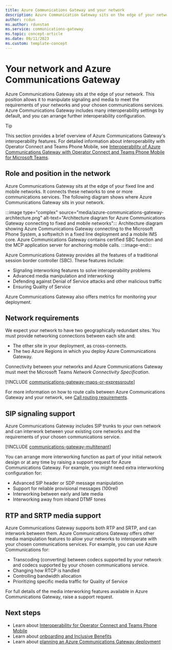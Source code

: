 ```yaml
---
title: Azure Communications Gateway and your network
description: Azure Communication Gateway sits on the edge of your network. Its interoperability features allow it to adapt to your requirements.
author: rcdun
ms.author: rdunstan
ms.service: communications-gateway
ms.topic: concept-article
ms.date: 09/11/2023
ms.custom: template-concept
---
```


# Your network and Azure Communications Gateway

Azure Communications Gateway sits at the edge of your network. This position allows it to manipulate signaling and media to meet the requirements of your networks and your chosen communications services. Azure Communications Gateway includes many interoperability settings by default, and you can arrange further interoperability configuration.

> [!TIP]
> This section provides a brief overview of Azure Communications Gateway's interoperability features. For detailed information about interoperability with Operator Connect and Teams Phone Mobile, see [Interoperability of Azure Communications Gateway with Operator Connect and Teams Phone Mobile for Microsoft Teams](interoperability-operator-connect.md).

## Role and position in the network

Azure Communications Gateway sits at the edge of your fixed line and mobile networks. It connects these networks to one or more communications services. The following diagram shows where Azure Communications Gateway sits in your network.

:::image type="complex" source="media/azure-communications-gateway-architecture.png" alt-text="Architecture diagram for Azure Communications Gateway connecting to fixed and mobile networks":::
    Architecture diagram showing Azure Communications Gateway connecting to the Microsoft Phone System, a softswitch in a fixed line deployment and a mobile IMS core. Azure Communications Gateway contains certified SBC function and the MCP application server for anchoring mobile calls.
:::image-end:::

Azure Communications Gateway provides all the features of a traditional session border controller (SBC). These features include:

- Signaling interworking features to solve interoperability problems
- Advanced media manipulation and interworking
- Defending against Denial of Service attacks and other malicious traffic
- Ensuring Quality of Service

Azure Communications Gateway also offers metrics for monitoring your deployment.

## Network requirements

We expect your network to have two geographically redundant sites. You must provide networking connections between each site and:

* The other site in your deployment, as cross-connects.
* The two Azure Regions in which you deploy Azure Communications Gateway.

Connectivity between your networks and Azure Communications Gateway must meet the Microsoft Teams _Network Connectivity Specification_.

[!INCLUDE [communications-gateway-maps-or-expressroute](includes/communications-gateway-maps-or-expressroute.md)]

For more information on how to route calls between Azure Communications Gateway and your network, see [Call routing requirements](reliability-communications-gateway.md#call-routing-requirements).

## SIP signaling support

Azure Communications Gateway includes SIP trunks to your own network and can interwork between your existing core networks and the requirements of your chosen communications service.

[!INCLUDE [communications-gateway-multitenant](includes/communications-gateway-multitenant.md)]

You can arrange more interworking function as part of your initial network design or at any time by raising a support request for Azure Communications Gateway. For example, you might need extra interworking configuration for:

- Advanced SIP header or SDP message manipulation
- Support for reliable provisional messages (100rel)
- Interworking between early and late media
- Interworking away from inband DTMF tones

## RTP and SRTP media support

Azure Communications Gateway supports both RTP and SRTP, and can interwork between them. Azure Communications Gateway offers other media manipulation features to allow your networks to interoperate with your chosen communications services. For example, you can use Azure Communications for:

- Transcoding (converting) between codecs supported by your network and codecs supported by your chosen communications service.
- Changing how RTCP is handled
- Controlling bandwidth allocation
- Prioritizing specific media traffic for Quality of Service

For full details of the media interworking features available in Azure Communications Gateway, raise a support request.

## Next steps

- Learn about [Interoperability for Operator Connect and Teams Phone Mobile](interoperability-operator-connect.md)
- Learn about [onboarding and Inclusive Benefits](onboarding.md)
- Learn about [planning an Azure Communications Gateway deployment](get-started.md)